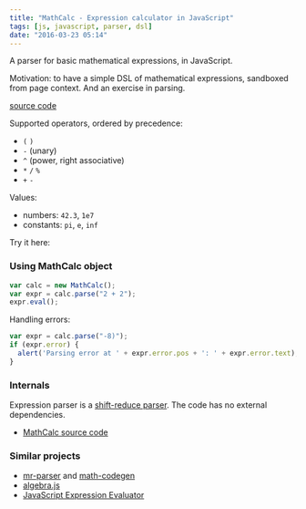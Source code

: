 ```yaml
---
title: "MathCalc - Expression calculator in JavaScript"
tags: [js, javascript, parser, dsl]
date: "2016-03-23 05:14"
---
```


A parser for basic mathematical expressions, in JavaScript.

Motivation: to have a simple DSL of mathematical expressions, sandboxed from page context. And an exercise in parsing.

[source code][SOURCE]

Supported operators, ordered by precedence:

* `(` `)`
* `-` (unary)
* `^` (power, right associative)
* `*` `/` `%`
* `+` `-`

Values:

* numbers: `42.3`, `1e7`
* constants: `pi`, `e`, `inf`

Try it here:

<script src="{% include page_assets %}/mathcalc.js" type="text/javascript"></script>
<script id="calcwidget" src="{% include page_assets %}/calcwidget.js" type="text/javascript"></script>
<link rel="stylesheet" href="{% include page_assets %}/calcwidget.css">

### Using MathCalc object

```js
var calc = new MathCalc();
var expr = calc.parse("2 + 2");
expr.eval();
```

Handling errors:

```js
var expr = calc.parse("-8)");
if (expr.error) {
  alert('Parsing error at ' + expr.error.pos + ': ' + expr.error.text);
}
```


### Internals

Expression parser is a [shift-reduce parser][SHIFT-REDUCE]. The code has no external dependencies.

* [MathCalc source code][SOURCE]


### Similar projects

* [mr-parser](https://github.com/maurizzzio/mr-parser) and [math-codegen](https://github.com/maurizzzio/math-codegen)
* [algebra.js](http://algebra.js.org/)
* [JavaScript Expression Evaluator](https://silentmatt.com/javascript-expression-evaluator/)


[SOURCE]: https://gist.github.com/paiv/9490c20e6d985f512fab
[SHIFT-REDUCE]: https://en.wikipedia.org/wiki/Shift-reduce_parser
